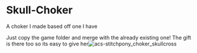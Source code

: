 # Skull-Choker
A choker I made based off one I have

Just copy the game folder and merge with the already existing one!
The gift is there too so its easy to give her![acs-stitchpony_choker_skullcross](https://user-images.githubusercontent.com/114690910/200477552-a4279e8a-525e-48e1-9933-20a9a6c441bc.png)

